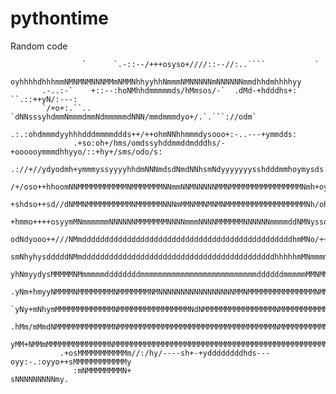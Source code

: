 # pythontime
Random code



                    `      `.-::--/+++osyso+////::--//:..````           `                   
                      oyhhhhdhhhmmNMNMNMNNNMMmNMMNhhyyhhNmmmNMNNNNNmNNNNNNmmdhhdmhhhhyy             
           .-..:-`    +::--:hoNMhhdmmmmmds/hMmsos/-`  .dMd-+hdddhs+:`   ``.::++yN/:---:             
           `/+o+:.``..     `dNNsssyhdmmNmmmdmmNdmmmmmdNNN/mmdmmmdyo+/.`.```://odm`                  
                     .:.:ohdmmmdyyhhhdddmmmmddds++/++ohmNNhhmmmdysooo+:-..---+ymmdds:               
                  .+so:oh+/hms/omdssyhddmmddmdddhs/-+oooooymmmdhhyyo/::+hy+/sms/odo/s:              
                .://+//ydyodmh+ymmmyssyyyyhhdmNNNmdsdNmdNNhsmNdyyyyyyysshdddmmhoymysds:.            
               /+/oso++hhoomNNMMMMMMMMMMMNMMMMMMMNNmmNNMNNNNNMMNMMMMMMMMMMMMMMMMNmh+oy+/`           
               +shdso++sd//dNMMNMMMMMMMMMMNMMMMMMNNNmMMNMMNMNMNMMMMMMMMMMMMMMMMMMNh/oho/-           
               +hmmo++++osyymMNmmmmmmNNNNNNMMMMMMMNNNNmmmNNNNMMMMMMNNNNNNmmmmddNMNysso++:           
               odNdyooo++///NMmdddddddddddddddddddddddddddddddddddddddddddddddhmMNo/++oo/           
               smNhyhysdddddNMmdddddddddddddddddddddddddddddddddddddddddddhhhhhmMNmmmmmys           
              yhNmyydysMMMMMNMmmmmmddddddddmmmmmmmmmmmmmmmmmmmmmmmmmmddddddmmmmmMMNMMMNyh           
              .yNm+hmyyNMMMMNMMMMMMMMNMMMMMMMNMNNNNNNNNNNNNNNNNNMMNMMMMMMMMMMMMMMMNMMMNym           
              `yNy+mNhymMMMMMMMMMMMMMNMMMMMMMMMMMMMMMMNdNMMMMMMMMMMMMMMMMNMMMMMMMMMMMMmhN           
              .hMm/mMmdNMMMMMMMMMMMMMNMMMMMMMMMMMMMMMMMMMMMMMMMMMMMMMMMMMNMMMMMMMMMMMMNdN           
               yMM+NMMmMMMMMMMMMMMMMMNMMMMMMMMMMMMMMMMMMMMMMMMMMMMMMMMMMMMMMMMMMMMMMMMMMm           
               .+osMMMMMMMMMMMm//:/hy/----sh+-+yddddddddhds---oyy:-.:oyyo++sMMMMMMMMMMMMy           
                  :mNMMMMMMMMN+                                             sNNNNNNNNNmy.           

                                                                                                                                                   
